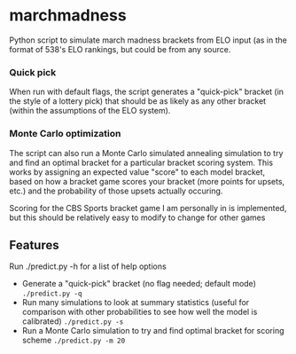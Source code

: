 marchmadness
============

Python script to simulate march madness brackets from ELO input (as in the format of 538's ELO rankings, but could be from any source.

### Quick pick
When run with default flags, the script generates a "quick-pick" bracket (in the style of a lottery pick) that should be as likely as any other bracket (within the assumptions of the ELO system).

### Monte Carlo optimization
The script can also run a Monte Carlo simulated annealing simulation to try and find an optimal bracket for a particular bracket scoring system. This works by assigning an expected value "score" to each model bracket, based on how a bracket game scores your bracket (more points for upsets, etc.) and the probability of those upsets actually occuring.

Scoring for the CBS Sports bracket game I am personally in is implemented, but this should be relatively easy to modify to change for other games

## Features
Run ./predict.py -h for a list of help options
* Generate a "quick-pick" bracket (no flag needed; default mode)
`./predict.py -q`
* Run many simulations to look at summary statistics (useful for comparison with other probabilities to see how well the model is calibrated)
`./predict.py -s`
* Run a Monte Carlo simulation to try and find optimal bracket for scoring scheme
`./predict.py -m 20`
